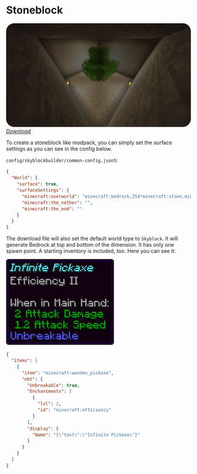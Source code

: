 # Stoneblock
![Starting template](../../../assets/projects/skyblock-builder/examples/stoneblock/start_template.png)
_[Download](https://raw.githubusercontent.com/ChaoticTrials/SkyblockBuilder/gh-pages/assets/examples/downloads/1.17.x/stoneblock.zip)_

To create a stoneblock like modpack, you can simply set the surface settings as you can see in the config below.

`config/skyblockbuilder/common-config.json5`:
```json
{  
  "World": {
    "surface": true,
    "surfaceSettings": {
      "minecraft:overworld": "minecraft:bedrock,254*minecraft:stone,minecraft:bedrock",
      "minecraft:the_nether": "",
      "minecraft:the_end": ""
    }
  }
}
```

The download file will also set the default world type to `Skyblock`. It will generate Bedrock at top and bottom of the
dimension. It has only one spawn point. A starting inventory is included, too. Here you can see it:

![Starting item](../../../assets/projects/skyblock-builder/examples/stoneblock/start_item.png)
```json
{
  "items": [
    {
      "item": "minecraft:wooden_pickaxe",
      "nbt": {
        "Unbreakable": true,
        "Enchantments": [
          {
            "lvl": 2,
            "id": "minecraft:efficiency"
          }
        ],
        "display": {
          "Name": "{\"text\":\"Infinite Pickaxe\"}"
        }
      }
    }
  ]
}
```